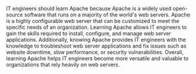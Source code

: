 IT engineers should learn Apache because Apache is a widely used open-source software that runs on a majority of the world's web servers. Apache is a highly configurable web server that can be customized to meet the specific needs of an organization. Learning Apache allows IT engineers to gain the skills required to install, configure, and manage web server applications. Additionally, knowing Apache provides IT engineers with the knowledge to troubleshoot web server applications and fix issues such as website downtime, slow performance, or security vulnerabilities. Overall, learning Apache helps IT engineers become more versatile and valuable to organizations that rely heavily on web servers.
